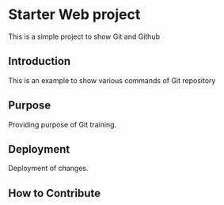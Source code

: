 # Starter Web project

This is a simple project to show Git and Github

## Introduction

This is an example to show various commands of Git repository

## Purpose

Providing purpose of Git training.

## Deployment

Deployment of changes.

## How to Contribute